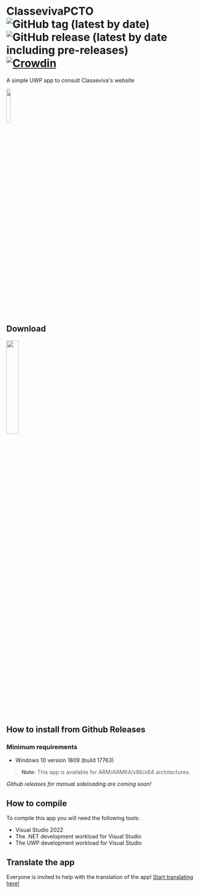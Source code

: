 # ClassevivaPCTO   ![GitHub tag (latest by date)](https://img.shields.io/github/v/tag/Gabboxl/ClassevivaPCTO) ![GitHub release (latest by date including pre-releases)](https://img.shields.io/github/v/release/Gabboxl/ClassevivaPCTO?include_prereleases) [![Crowdin](https://badges.crowdin.net/classevivapcto/localized.svg)](https://crowdin.com/project/classevivapcto)

A simple UWP app to consult Classeviva's website 

<img src="https://user-images.githubusercontent.com/26819478/233453057-00abd338-8469-40fb-9d21-37bd74b15b06.png" width=15% height=15%>

## Download

<a href="https://apps.microsoft.com/store/detail/9PNST3M88D1S?launch=true&mode=mini" > <img src="https://get.microsoft.com/images/en-US%20dark.svg" width=25% height=25%/> </a>

## How to install from Github Releases

### Minimum requirements

- Windows 10 version 1809 (build 17763)

> **Note**: This app is available for ARM/ARM64/x86/x64 architectures.

*Github releases for manual sideloading are coming soon!*


## How to compile

To compile this app you will need the following tools:
- Visual Studio 2022
- The .NET development workload for Visual Studio
- The UWP development workload for Visual Studio

## Translate the app

Everyone is invited to help with the translation of the app! [Start translating here!](https://crowdin.com/project/classevivapcto/invite?h=2b7340ff29ea44873bdef53dc5f7b6871790557)
